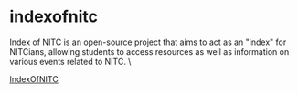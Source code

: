 # indexofnitc
Index of NITC is an open-source project that aims to act as an "index" for NITCians, allowing students to access resources as well as information on various events related to NITC. \

[IndexOfNITC](https://tellmey18.github.io/indexofnitc/)
